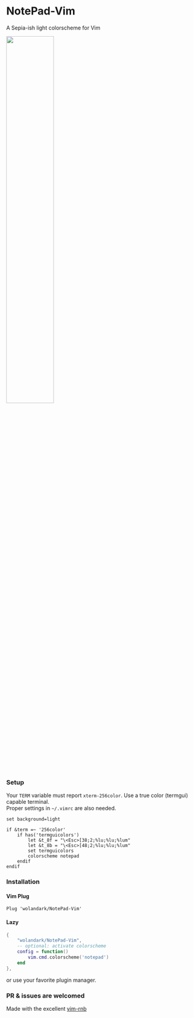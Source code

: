 # NotePad-Vim
A Sepia-ish light colorscheme for Vim

<div>
  <img src="https://github.com/wolandark/NotePad-Vim/assets/107309764/40a290f8-c30d-4cf4-bb4f-223ac9f6714b" style="width:50%">
</div>

### Setup
Your `TERM` variable must report `xterm-256color`. Use a true color (termgui) capable terminal. <br>
Proper settings in `~/.vimrc` are also needed.

``` vim
set background=light

if &term =~ '256color'
	if has('termguicolors')
		let &t_8f = "\<Esc>[38;2;%lu;%lu;%lum"
		let &t_8b = "\<Esc>[48;2;%lu;%lu;%lum"
		set termguicolors
		colorscheme notepad
	endif
endif
```

### Installation 
#### Vim Plug
```
Plug 'wolandark/NotePad-Vim'
```

#### Lazy
``` lua
{
	"wolandark/NotePad-Vim",
	-- optional: activate colorscheme
	config = function()
		vim.cmd.colorscheme('notepad')
	end
},

```

or use your favorite plugin manager.

### PR & issues are welcomed

Made with the excellent [vim-rnb](https://github.com/romainl/vim-rnb)
